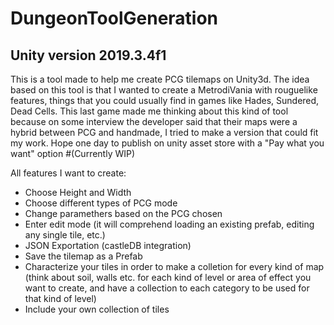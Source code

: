 # DungeonToolGeneration
## Unity version 2019.3.4f1
This is a tool made to help me create PCG tilemaps on Unity3d. The idea based on this tool is that I wanted to create a MetrodiVania with rouguelike features, things that you could usually find in games like Hades, Sundered, Dead Cells. This last game made me thinking about this kind of tool because on some interview the developer said that their maps were a hybrid between PCG and handmade, I tried to make a version that could fit my work. 
Hope one day to publish on unity asset store with a "Pay what you want" option
#(Currently WIP)

All features I want to create:
 
- Choose Height and Width
- Choose different types of PCG mode
- Change paramethers based on the PCG chosen
- Enter edit mode (it will comprehend loading an existing prefab, editing any single tile, etc.)
- JSON Exportation (castleDB integration)
- Save the tilemap as a Prefab
- Characterize your tiles in order to make a colletion for every kind of map (think about soil, walls etc. for each kind of level or area of effect you want to create, and have a collection to each category to be used for that kind of level)
- Include your own collection of tiles